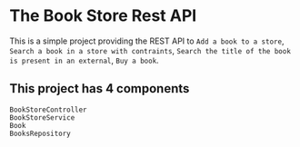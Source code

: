 # The Book Store Rest API

This is a simple project providing the REST API to `Add a book to a store`, `Search a book in a store with contraints`, `Search the title of the book is present in an external`, `Buy a book`.

## This project has 4 components 
    BookStoreController
    BookStoreService
    Book 
    BooksRepository

